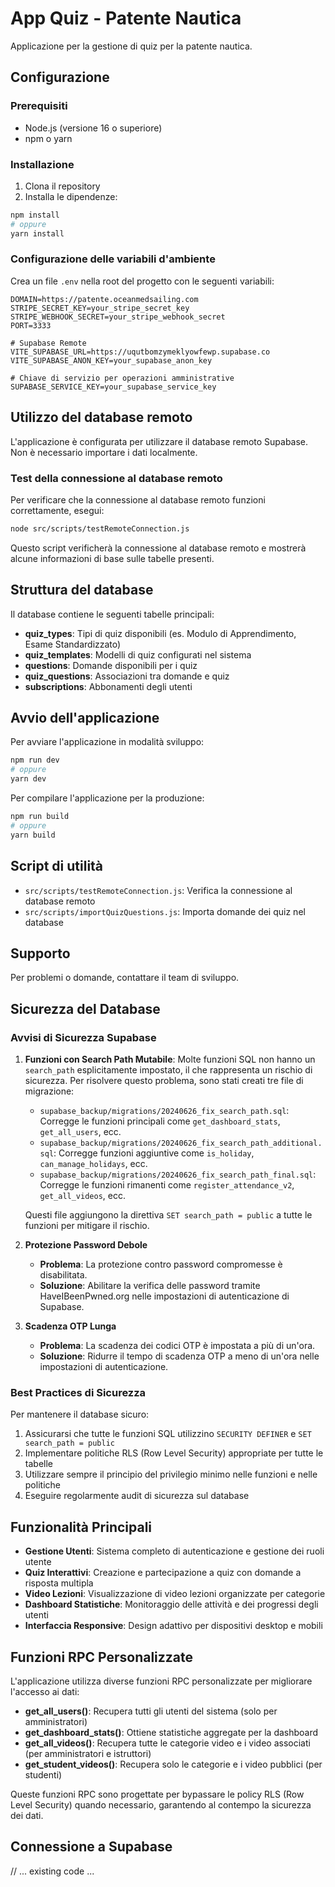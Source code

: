 # App Quiz - Patente Nautica

Applicazione per la gestione di quiz per la patente nautica.

## Configurazione

### Prerequisiti
- Node.js (versione 16 o superiore)
- npm o yarn

### Installazione
1. Clona il repository
2. Installa le dipendenze:
```bash
npm install
# oppure
yarn install
```

### Configurazione delle variabili d'ambiente
Crea un file `.env` nella root del progetto con le seguenti variabili:

```
DOMAIN=https://patente.oceanmedsailing.com
STRIPE_SECRET_KEY=your_stripe_secret_key
STRIPE_WEBHOOK_SECRET=your_stripe_webhook_secret
PORT=3333

# Supabase Remote
VITE_SUPABASE_URL=https://uqutbomzymeklyowfewp.supabase.co
VITE_SUPABASE_ANON_KEY=your_supabase_anon_key

# Chiave di servizio per operazioni amministrative
SUPABASE_SERVICE_KEY=your_supabase_service_key
```

## Utilizzo del database remoto

L'applicazione è configurata per utilizzare il database remoto Supabase. Non è necessario importare i dati localmente.

### Test della connessione al database remoto

Per verificare che la connessione al database remoto funzioni correttamente, esegui:

```bash
node src/scripts/testRemoteConnection.js
```

Questo script verificherà la connessione al database remoto e mostrerà alcune informazioni di base sulle tabelle presenti.

## Struttura del database

Il database contiene le seguenti tabelle principali:

- **quiz_types**: Tipi di quiz disponibili (es. Modulo di Apprendimento, Esame Standardizzato)
- **quiz_templates**: Modelli di quiz configurati nel sistema
- **questions**: Domande disponibili per i quiz
- **quiz_questions**: Associazioni tra domande e quiz
- **subscriptions**: Abbonamenti degli utenti

## Avvio dell'applicazione

Per avviare l'applicazione in modalità sviluppo:

```bash
npm run dev
# oppure
yarn dev
```

Per compilare l'applicazione per la produzione:

```bash
npm run build
# oppure
yarn build
```

## Script di utilità

- `src/scripts/testRemoteConnection.js`: Verifica la connessione al database remoto
- `src/scripts/importQuizQuestions.js`: Importa domande dei quiz nel database

## Supporto

Per problemi o domande, contattare il team di sviluppo.

## Sicurezza del Database

### Avvisi di Sicurezza Supabase

1. **Funzioni con Search Path Mutabile**: Molte funzioni SQL non hanno un `search_path` esplicitamente impostato, il che rappresenta un rischio di sicurezza. Per risolvere questo problema, sono stati creati tre file di migrazione:
   - `supabase_backup/migrations/20240626_fix_search_path.sql`: Corregge le funzioni principali come `get_dashboard_stats`, `get_all_users`, ecc.
   - `supabase_backup/migrations/20240626_fix_search_path_additional.sql`: Corregge funzioni aggiuntive come `is_holiday`, `can_manage_holidays`, ecc.
   - `supabase_backup/migrations/20240626_fix_search_path_final.sql`: Corregge le funzioni rimanenti come `register_attendance_v2`, `get_all_videos`, ecc.

   Questi file aggiungono la direttiva `SET search_path = public` a tutte le funzioni per mitigare il rischio.

2. **Protezione Password Debole**
   - **Problema**: La protezione contro password compromesse è disabilitata.
   - **Soluzione**: Abilitare la verifica delle password tramite HaveIBeenPwned.org nelle impostazioni di autenticazione di Supabase.

3. **Scadenza OTP Lunga**
   - **Problema**: La scadenza dei codici OTP è impostata a più di un'ora.
   - **Soluzione**: Ridurre il tempo di scadenza OTP a meno di un'ora nelle impostazioni di autenticazione.

### Best Practices di Sicurezza

Per mantenere il database sicuro:

1. Assicurarsi che tutte le funzioni SQL utilizzino `SECURITY DEFINER` e `SET search_path = public`
2. Implementare politiche RLS (Row Level Security) appropriate per tutte le tabelle
3. Utilizzare sempre il principio del privilegio minimo nelle funzioni e nelle politiche
4. Eseguire regolarmente audit di sicurezza sul database

## Funzionalità Principali

- **Gestione Utenti**: Sistema completo di autenticazione e gestione dei ruoli utente
- **Quiz Interattivi**: Creazione e partecipazione a quiz con domande a risposta multipla
- **Video Lezioni**: Visualizzazione di video lezioni organizzate per categorie
- **Dashboard Statistiche**: Monitoraggio delle attività e dei progressi degli utenti
- **Interfaccia Responsive**: Design adattivo per dispositivi desktop e mobili

## Funzioni RPC Personalizzate

L'applicazione utilizza diverse funzioni RPC personalizzate per migliorare l'accesso ai dati:

- **get_all_users()**: Recupera tutti gli utenti del sistema (solo per amministratori)
- **get_dashboard_stats()**: Ottiene statistiche aggregate per la dashboard
- **get_all_videos()**: Recupera tutte le categorie video e i video associati (per amministratori e istruttori)
- **get_student_videos()**: Recupera solo le categorie e i video pubblici (per studenti)

Queste funzioni RPC sono progettate per bypassare le policy RLS (Row Level Security) quando necessario, garantendo al contempo la sicurezza dei dati.

## Connessione a Supabase

// ... existing code ... 
